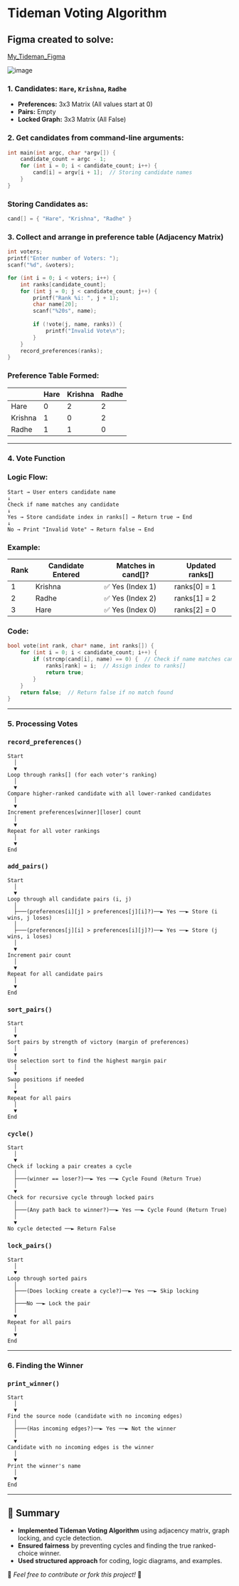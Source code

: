 # Tideman Voting Algorithm

## Figma created to solve:
[My_Tideman_Figma](https://www.figma.com/board/DwU95heb5O30HirnHSU0zl/cs50?node-id=2001-2&t=mZ0wXBTSkmlzQKoJ-1)

![image](https://github.com/user-attachments/assets/c9bb0892-a763-4f63-a31d-b36417e9f350)

### 1. Candidates: `Hare`, `Krishna`, `Radhe`
- **Preferences:**  3x3 Matrix (All values start at 0)
- **Pairs:** Empty
- **Locked Graph:** 3x3 Matrix (All False)

### 2. Get candidates from command-line arguments:
```c
int main(int argc, char *argv[]) {
    candidate_count = argc - 1;
    for (int i = 0; i < candidate_count; i++) {
        cand[i] = argv[i + 1];  // Storing candidate names
    }
}
```

### Storing Candidates as:
```c
cand[] = { "Hare", "Krishna", "Radhe" }
```

### 3. Collect and arrange in preference table (Adjacency Matrix)
```c
int voters;
printf("Enter number of Voters: ");
scanf("%d", &voters);

for (int i = 0; i < voters; i++) {
    int ranks[candidate_count];
    for (int j = 0; j < candidate_count; j++) {
        printf("Rank %i: ", j + 1);
        char name[20];
        scanf("%20s", name);
        
        if (!vote(j, name, ranks)) {
            printf("Invalid Vote\n");
        }
    }
    record_preferences(ranks);
}
```

### Preference Table Formed:
|    | Hare | Krishna | Radhe |
|----|------|---------|-------|
| Hare  | 0    | 2       | 2     |
| Krishna | 1    | 0       | 2     |
| Radhe  | 1    | 1       | 0     |

---
### 4. **Vote Function**
### Logic Flow:
```
Start → User enters candidate name  
↓  
Check if name matches any candidate  
↓  
Yes → Store candidate index in ranks[] → Return true → End  
↓  
No → Print "Invalid Vote" → Return false → End
```

### Example:
| Rank | Candidate Entered | Matches in cand[]? | Updated ranks[] |
|------|------------------|-------------------|----------------|
| 1    | Krishna         | ✅ Yes (Index 1)  | ranks[0] = 1   |
| 2    | Radhe          | ✅ Yes (Index 2)  | ranks[1] = 2   |
| 3    | Hare           | ✅ Yes (Index 0)  | ranks[2] = 0   |

### Code:
```c
bool vote(int rank, char* name, int ranks[]) {
    for (int i = 0; i < candidate_count; i++) {
        if (strcmp(cand[i], name) == 0) {  // Check if name matches candidate list
            ranks[rank] = i;  // Assign index to ranks[]
            return true;
        }
    }
    return false;  // Return false if no match found
}
```

---
### 5. **Processing Votes**
### `record_preferences()`
```
Start
  │
  ▼
Loop through ranks[] (for each voter's ranking)
  │
  ▼
Compare higher-ranked candidate with all lower-ranked candidates
  │
  ▼
Increment preferences[winner][loser] count
  │
  ▼
Repeat for all voter rankings
  │
  ▼
End
```

### `add_pairs()`
```
Start
  │
  ▼
Loop through all candidate pairs (i, j)
  │
  ├───(preferences[i][j] > preferences[j][i]?)──► Yes ──► Store (i wins, j loses)
  │
  ├───(preferences[j][i] > preferences[i][j]?)──► Yes ──► Store (j wins, i loses)
  │
  ▼
Increment pair count
  │
  ▼
Repeat for all candidate pairs
  │
  ▼
End
```

### `sort_pairs()`
```
Start
  │
  ▼
Sort pairs by strength of victory (margin of preferences)
  │
  ▼
Use selection sort to find the highest margin pair
  │
  ▼
Swap positions if needed
  │
  ▼
Repeat for all pairs
  │
  ▼
End
```

### `cycle()`
```
Start
  │
  ▼
Check if locking a pair creates a cycle
  │
  ├───(winner == loser?)──► Yes ──► Cycle Found (Return True)
  │
  ▼
Check for recursive cycle through locked pairs
  │
  ├───(Any path back to winner?)──► Yes ──► Cycle Found (Return True)
  │
  ▼
No cycle detected ──► Return False
```

### `lock_pairs()`
```
Start
  │
  ▼
Loop through sorted pairs
  │
  ├───(Does locking create a cycle?)──► Yes ──► Skip locking
  │
  ├───No ──► Lock the pair
  │
  ▼
Repeat for all pairs
  │
  ▼
End
```

---
### 6. **Finding the Winner**
### `print_winner()`
```
Start
  │
  ▼
Find the source node (candidate with no incoming edges)
  │
  ├───(Has incoming edges?)──► Yes ──► Not the winner
  │
  ▼
Candidate with no incoming edges is the winner
  │
  ▼
Print the winner's name
  │
  ▼
End
```

---
## 📌 Summary
- **Implemented Tideman Voting Algorithm** using adjacency matrix, graph locking, and cycle detection.
- **Ensured fairness** by preventing cycles and finding the true ranked-choice winner.
- **Used structured approach** for coding, logic diagrams, and examples.

🔹 _Feel free to contribute or fork this project!_ 🚀

